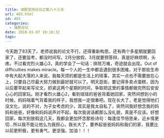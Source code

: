 ```yaml
---
title: 减肥坚持日记之第八十三天
url: 403.html
id: 403
categories:
  - 减肥日记
date: 2010-01-07 10:18:32
tags:
---
```


今天跑了83天了。老师说我的论文不行，还得重新构思。还有两个多星期就要回家了，还要监考，都没时间写。2月分放假，3月就要预答辩，真是好麻烦啊，头疼。不过看完烈火雄心3，真的学会了一句话：排除万难，奇迹就会出现。Out of difficulties makes miracle。每一个人的一生中都会遇到很多困难，对于那些生命中有大起大落的人来说，我每天烦的都是生活上的琐事，其实一点也不需要放在心上，只要自己尽最大努力做到最好就可以了。明天逛街，要记得多卖点蛋糕，因为以后要早起来写论文，抓紧这两个星期的时间，争取把这里的事情都做完然后安安心心的回家玩。刚才看烈火雄心2，看到瑶瑶的爸爸背着她回家，突然间想到小的时候，妈妈喘着气背着我的样子，我想我一定很重吧。现在长大了，老是觉得他们没文化，说的不对，为子女考虑的少，其实是我太自私了，突然间我好想念我的妈妈和爸爸，好像和妈妈说声对不起，每次我说话都那么没礼貌，真是不应该。好想回家，每次到放假这几天，我都会更加怀念那些诗句：每逢佳节倍思亲，近乡情更切...所以我不能让他么为我担心，我长大了，要养起爸爸妈妈和我们的家，我要比以前更积极，更有勇气，更坚强。加油！！！